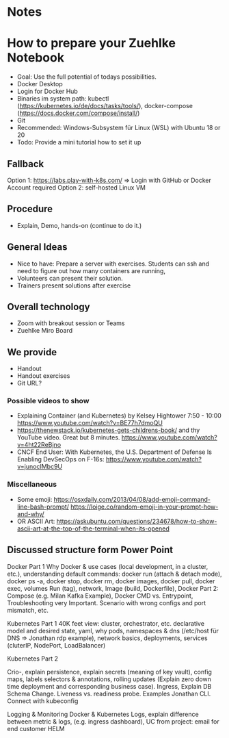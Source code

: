 # Notes

# How to prepare your Zuehlke Notebook
* Goal: Use the full potential of todays possibilities. 
* Docker Desktop
* Login for Docker Hub
* Binaries im system path: kubectl (https://kubernetes.io/de/docs/tasks/tools/), docker-compose (https://docs.docker.com/compose/install/)
* Git
* Recommended: Windows-Subsystem für Linux (WSL) with Ubuntu 18 or 20
* Todo: Provide a mini tutorial how to set it up

## Fallback
Option 1: https://labs.play-with-k8s.com/ => Login with GitHub or Docker Account required
Option 2: self-hosted Linux VM 

## Procedure
* Explain, Demo, hands-on (continue to do it.)

## General Ideas
* Nice to have: Prepare a server with exercises. Students can ssh and need to figure out how many containers are running,
* Volunteers can present their solution. 
* Trainers present solutions after exercise  

## Overall technology
* Zoom with breakout session or Teams
* Zuehlke Miro Board

## We provide
* Handout
* Handout exercises
* Git URL?

### Possible videos to show
* Explaining Container (and Kubernetes)  by Kelsey Hightower 7:50 - 10:00 https://www.youtube.com/watch?v=BE77h7dmoQU
* https://thenewstack.io/kubernetes-gets-childrens-book/ and thy YouTube video. Great but 8 minutes. https://www.youtube.com/watch?v=4ht22ReBjno
* CNCF End User: With Kubernetes, the U.S. Department of Defense Is Enabling DevSecOps on F-16s: https://www.youtube.com/watch?v=junocIMbc9U

### Miscellaneous
* Some emoji: https://osxdaily.com/2013/04/08/add-emoji-command-line-bash-prompt/
https://loige.co/random-emoji-in-your-prompt-how-and-why/
* OR ASCII Art: https://askubuntu.com/questions/234678/how-to-show-ascii-art-at-the-top-of-the-terminal-when-its-opened


## Discussed structure form Power Point
Docker Part 1
Why Docker & use cases (local development, in a cluster, etc.), understanding
default commands: docker run (attach & detach mode), docker ps -a, docker stop, docker rm, docker images, docker pull, docker exec, volumes
Run (tag), network, Image (build, Dockerfile),
Docker Part 2:
Compose (e.g. Milan Kafka Example), Docker CMD vs. Entrypoint, Troubleshooting very Important. Scenario with wrong configs and port mismatch, etc.

Kubernetes Part 1
40K feet view: cluster, orchestrator, etc.  declarative model and desired state, yaml, why pods, namespaces & dns (/etc/host für DNS => Jonathan rdp example), network basics, deployments, services (cluterIP, NodePort, LoadBalancer)

Kubernetes Part 2

Crio-, explain persistence, explain secrets (meaning of key vault), config maps, labels selectors & annotations, rolling updates (Explain zero down time deployment  and corresponding business case). Ingress, Explain DB Schema Change. Liveness vs. readiness probe. Examples Jonathan CLI. Connect with kubeconfig

Logging & Monitoring
Docker & Kubernetes Logs, explain difference between metric & logs, (e.g. ingress dashboard), UC from project: email for end customer
HELM 
